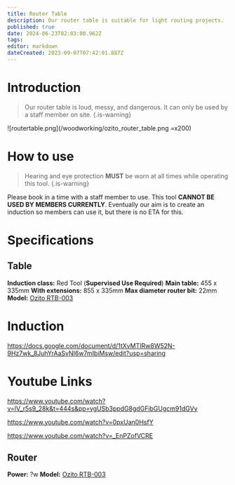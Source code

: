 ```yaml
---
title: Router Table
description: Our router table is suitable for light routing projects.
published: true
date: 2024-06-23T02:03:00.962Z
tags: 
editor: markdown
dateCreated: 2023-09-07T07:42:01.887Z
---
```


# Introduction
> Our router table is loud, messy, and dangerous. It can only be used by a staff member on site.
{.is-warning}

![routertable.png](/woodworking/ozito_router_table.png =x200)

# How to use
> Hearing and eye protection **MUST** be worn at all times while operating this tool.
{.is-warning}

Please book in a time with a staff member to use. This tool **CANNOT BE USED BY MEMBERS CURRENTLY**. Eventually our aim is to create an induction so members can use it, but there is no ETA for this.

# Specifications
## Table
**Induction class:** Red Tool (**Supervised Use Required**)
**Main table:** 455 x 335mm
**With extensions:** 855 x 335mm
**Max diameter router bit:** 22mm
**Model:** [Ozito RTB-003](/woodworking/ozito_router_table.pdf)

# Induction
https://docs.google.com/document/d/1tXvMTIRw8W52N-9Hz7wk_8JuhYrAaSvNI6w7mIbiMsw/edit?usp=sharing

# Youtube Links
https://www.youtube.com/watch?v=lV_r5s9_28k&t=444s&pp=ygUSb3ppdG8gdGFibGUgcm91dGVy

https://www.youtube.com/watch?v=0pxUan0HsfY

https://www.youtube.com/watch?v=_EnPZofVCRE

## Router
**Power:** ?w
**Model:** [Ozito RTB-003](/woodworking/ozito_router_table.pdf)